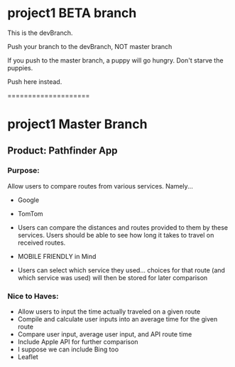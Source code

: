 # project1 BETA branch

This is the devBranch.

Push your branch to the devBranch, NOT master branch

If you push to the master branch, a puppy will go hungry.
Don't starve the puppies.

Push here instead.


====================

# project1 Master Branch

## Product: Pathfinder App

### Purpose:
Allow users to compare routes from various services. Namely...
 - Google
 - TomTom
 
 - Users can compare the distances and routes provided to them by these services. Users should be able to see how long it takes to travel on received routes.
 
 - MOBILE FRIENDLY in Mind
 
 - Users can select which service they used... choices for that route (and which service was used) will then be stored for later comparison

### Nice to Haves:
 - Allow users to input the time actually traveled on a given route
 - Compile and calculate user inputs into an average time for the given route
 - Compare user input, average user input, and API route time
 - Include Apple API for further comparison
 - I suppose we can include Bing too
 - Leaflet
